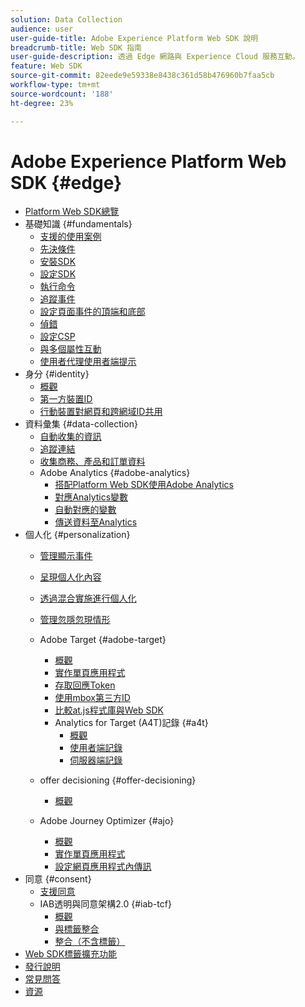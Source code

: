 ```yaml
---
solution: Data Collection
audience: user
user-guide-title: Adobe Experience Platform Web SDK 說明
breadcrumb-title: Web SDK 指南
user-guide-description: 透過 Edge 網路與 Experience Cloud 服務互動。
feature: Web SDK
source-git-commit: 82eede9e59338e8438c361d58b476960b7faa5cb
workflow-type: tm+mt
source-wordcount: '188'
ht-degree: 23%

---
```



# Adobe Experience Platform Web SDK {#edge}

* [Platform Web SDK總覽](home.md)
* 基礎知識 {#fundamentals}
   * [支援的使用案例](fundamentals/supported-use-cases.md)
   * [先決條件](fundamentals/prerequisite.md)
   * [安裝SDK](fundamentals/installing-the-sdk.md)
   * [設定SDK](fundamentals/configuring-the-sdk.md)
   * [執行命令](fundamentals/executing-commands.md)
   * [追蹤事件](fundamentals/tracking-events.md)
   * [設定頁面事件的頂端和底部](fundamentals/top-bottom-page-events.md)
   * [偵錯](fundamentals/debugging.md)
   * [設定CSP](fundamentals/configuring-a-csp.md)
   * [與多個屬性互動](fundamentals/interacting-with-multiple-properties.md)
   * [使用者代理使用者端提示](fundamentals/user-agent-client-hints.md)
* 身分 {#identity}
   * [概觀](identity/overview.md)
   * [第一方裝置ID](identity/first-party-device-ids.md)
   * [行動裝置對網頁和跨網域ID共用](identity/id-sharing.md)
* 資料彙集 {#data-collection}
   * [自動收集的資訊](data-collection/automatic-information.md)
   * [追蹤連結](data-collection/track-links.md)
   * [收集商務、產品和訂單資料](data-collection/collect-commerce-data.md)
   * Adobe Analytics {#adobe-analytics}
      * [搭配Platform Web SDK使用Adobe Analytics](data-collection/adobe-analytics/analytics-overview.md)
      * [對應Analytics變數](data-collection/adobe-analytics/manually-mapping-variables.md)
      * [自動對應的變數](data-collection/adobe-analytics/automatically-mapped-vars.md)
      * [傳送資料至Analytics](data-collection/adobe-analytics/sending-data-to-analytics.md)
* 個人化 {#personalization}
   * [管理顯示事件](personalization/display-events.md)
   * [呈現個人化內容](personalization/rendering-personalization-content.md)
   * [透過混合實施進行個人化](personalization/hybrid-personalization.md)
   * [管理忽隱忽現情形](personalization/manage-flicker.md)

   * Adobe Target {#adobe-target}
      * [概觀](personalization/adobe-target/target-overview.md)
      * [實作單頁應用程式](personalization/adobe-target/spa-implementation.md)
      * [存取回應Token](personalization/adobe-target/accessing-response-tokens.md)
      * [使用mbox第三方ID](personalization/adobe-target/using-mbox-3rdpartyid.md)
      * [比較at.js程式庫與Web SDK](personalization/adobe-target/web-sdk-atjs-comparison.md)
      * Analytics for Target (A4T)記錄 {#a4t}
         * [概觀](personalization/adobe-target/analytics-logging/overview.md)
         * [使用者端記錄](personalization/adobe-target/analytics-logging/client-side.md)
         * [伺服器端記錄](personalization/adobe-target/analytics-logging/server-side.md)
   * offer decisioning {#offer-decisioning}
      * [概觀](personalization/offer-decisioning/offer-decisioning-overview.md)
   * Adobe Journey Optimizer {#ajo}
      * [概觀](personalization/ajo/overview.md)
      * [實作單頁應用程式](personalization/ajo/web-spa-implementation.md)
      * [設定網頁應用程式內傳訊](personalization/web-in-app-messaging.md)
* 同意 {#consent}
   * [支援同意](consent/supporting-consent.md)
   * IAB透明與同意架構2.0 {#iab-tcf}
      * [概觀](consent/iab-tcf/overview.md)
      * [與標籤整合](consent/iab-tcf/with-launch.md)
      * [整合（不含標籤）](consent/iab-tcf/without-launch.md)
* [Web SDK標籤擴充功能](web-sdk-tag-extension-overview.md)
* [發行說明](release-notes.md)
* [常見問答](web-sdk-faq.md)
* [資源](resources.md)
